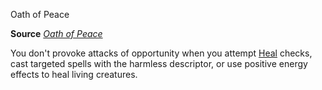 Oath of Peace

**Source** [_Oath of Peace_](advanced/spells/oathOfPeace.md#_oath-of-peace)

You don't provoke attacks of opportunity when you attempt [Heal](skills/heal.md#_heal) checks, cast targeted spells with the harmless descriptor, or use positive energy effects to heal living creatures.

